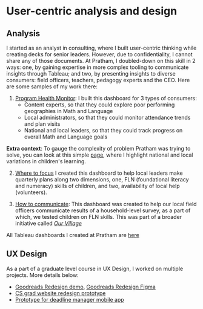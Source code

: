 # User-centric analysis and design

## Analysis
I started as an analyst in consulting, where I built user-centric thinking while creating decks for senior leaders. However, due to confidentiality, I cannot share any of those documents. At Pratham, I doubled-down on this skill in 2 ways: one, by gaining expertise in more complex tooling to communicate insights through Tableau; and two, by presenting insights to diverse consumers: field officers, teachers, pedagogy experts and the CEO. Here are some samples of my work there:

1. [Program Health Monitor](https://public.tableau.com/app/profile/eshan8280/viz/RI2018-19Dashboard/RI): I built this dashboard for 3 types of consumers:
    * Content experts, so that they could explore poor performing geographies in Math and Language
    * Local administrators, so that they could monitor attendance trends and plan visits 
    * National and local leaders, so that they could track progress on overall Math and Language goals

**Extra context**: To gauge the complexity of problem Pratham was trying to solve, you can look at this simple [page](https://public.tableau.com/app/profile/eshan8280/viz/LearningCampDashboard_Y-2_HG/Story1), where I highlight national and local variations in children's learning. 

2. [Where to focus](https://public.tableau.com/app/profile/eshan8280/viz/VillageStatusTracker-ForTrackingPlanning/MS) I created this dashboard to help local leaders make quarterly plans along two dimensions, one, FLN (foundational literacy and numeracy) skills of children, and two, availability of local help (volunteers). 

3. [How to communicate](https://public.tableau.com/app/profile/eshan8280/viz/VRC-OnePager_v3/Dashboard1): This dashboard was created to help our local field officers communicate results of a household-level survey, as a part of which, we tested children on FLN skills. This was part of a broader initiative called [_Our Village_](https://www.pratham.org/about/hamara-gaon/)

All Tableau dashboards I created at Pratham are [here](https://public.tableau.com/app/profile/eshan8280/vizzes) 

## UX Design
As a part of a graduate level course in UX Design, I worked on multiple projects. More details below:
* [Goodreads Redesign demo](https://drive.google.com/file/d/1empiZEOASZS-6cxzM8ciYSFzGpLRpSDm/view?usp=sharing), [Goodreads Redesign Figma](https://www.figma.com/proto/IhtvKTk6kZcGFazc5Scv4L/Doorway_v1?page-id=0%3A1&type=design&node-id=134-3114&viewport=165%2C230%2C0.06&t=UQJMX4bGszmnpxjx-1&scaling=scale-down&starting-point-node-id=1%3A2&show-proto-sidebar=1&mode=design) 
* [CS grad website redesign prototype](https://www.figma.com/proto/g9CJK4oENyHfU8ijF65XcO/Assignment_3?page-id=0%3A1&type=design&node-id=1-2&viewport=321%2C262%2C0.11&t=ORPRx9KaeSZf72q9-1&scaling=min-zoom&starting-point-node-id=1%3A2&show-proto-sidebar=1&mode=design)
* [Prototype for deadline manager mobile app](https://www.figma.com/proto/dzMXdEXwDcmFZz5tToCnok/Assignment_6?page-id=0%3A1&type=design&node-id=710-1106&viewport=1399%2C445%2C0.27&t=iHNgGw8KUjJHy8I4-1&scaling=scale-down&starting-point-node-id=15%3A788&mode=design)


